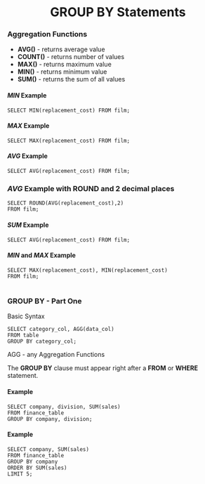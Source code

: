 <h1 align="center">GROUP BY Statements</h1>

### Aggregation Functions
* **AVG()**     - returns average value
* **COUNT()**   - returns number of values
* **MAX()**     - returns maximum value
* **MIN()**     - returns minimum value
* **SUM()**     - returns the sum of all values

#### _MIN_ Example
``SELECT MIN(replacement_cost) FROM film;``

#### _MAX_ Example
``SELECT MAX(replacement_cost) FROM film;``

#### _AVG_ Example
``SELECT AVG(replacement_cost) FROM film;``

### _AVG_ Example with ROUND and 2 decimal places
```
SELECT ROUND(AVG(replacement_cost),2)
FROM film;
```

#### _SUM_ Example
``SELECT AVG(replacement_cost) FROM film;``

#### _MIN_ and _MAX_ Example
```
SELECT MAX(replacement_cost), MIN(replacement_cost) 
FROM film;
```
#
### GROUP BY - Part One
Basic Syntax
```
SELECT category_col, AGG(data_col)
FROM table
GROUP BY category_col;
```
AGG - any Aggregation Functions

The **GROUP BY** clause must appear right after a **FROM** or **WHERE** statement.

#### Example
```
SELECT company, division, SUM(sales)
FROM finance_table
GROUP BY company, division;
```

#### Example
```
SELECT company, SUM(sales)
FROM finance_table
GROUP BY company
ORDER BY SUM(sales)
LIMIT 5;
```






